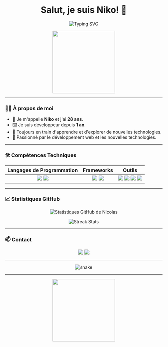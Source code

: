 <h1 align="center">Salut, je suis Niko! 👋</h1>

<p align="center" justify-content="center">
  <img src="https://readme-typing-svg.herokuapp.com?font=Fira+Code&duration=3000&pause=500&color=58A6FF&width=435&lines=Développeur+Passionné;Amoureux+du+Code;Toujours+En+Apprentissage" alt="Typing SVG">
</p>

<p align="center">
  <img src="https://media.giphy.com/media/26tn33aiTi1jkl6H6/giphy.gif" width="200">
</p>

---

### 👨‍💻 À propos de moi

- 💼 Je m'appelle **Niko** et j'ai **28 ans**.
- ⌨️ Je suis développeur depuis **1 an**.
- 🌱 Toujours en train d'apprendre et d'explorer de nouvelles technologies.
- 🚀 Passionné par le développement web et les nouvelles technologies.

---

### 🛠️ Compétences Techniques

<div align="center">
  <table>
    <thead>
      <tr>
        <th>Langages de Programmation</th>
        <th>Frameworks</th>
        <th>Outils</th>
      </tr>
    </thead>
    <tbody>
      <tr>
        <td align="center">
          <img src="https://img.shields.io/badge/-JavaScript-F7DF1E?logo=javascript&logoColor=000">
          <img src="https://img.shields.io/badge/-Python-3776AB?logo=python&logoColor=fff">
        </td>
        <td align="center">
          <img src="https://img.shields.io/badge/-React-61DAFB?logo=react&logoColor=000">
          <img src="https://img.shields.io/badge/-Node.js-339933?logo=node.js&logoColor=fff">
        </td>
        <td align="center">
          <img src="https://img.shields.io/badge/-Git-F05032?logo=git&logoColor=fff">
          <img src="https://img.shields.io/badge/-VS%20Code-007ACC?logo=visual-studio-code&logoColor=fff">
           <img src="https://img.shields.io/badge/-Figma-F24E1E?logo=figma&logoColor=fff">
          <img src="https://img.shields.io/badge/-Trello-0052CC?logo=trello&logoColor=fff">
        </td>
      </tr>
    </tbody>
  </table>
</div>

---

### 📈 Statistiques GitHub

<p align="center">
  <img src="https://github-readme-stats.vercel.app/api?username=NikotoKoto&show_icons=true&theme=radical" alt="Statistiques GitHub de Nicolas">
</p>

<p align="center">
  <img src="https://github-readme-streak-stats.herokuapp.com?user=NikotoKoto&theme=radical" alt="Streak Stats">
</p>

---

### 📫 Contact

<p align="center">
  <a href="https://www.linkedin.com/in/tonprofil" target="_blank">
    <img src="https://img.shields.io/badge/-LinkedIn-0A66C2?logo=linkedin&logoColor=fff">
  </a>
  <a href="mailto:tonemail@example.com">
    <img src="https://img.shields.io/badge/-Email-D14836?logo=gmail&logoColor=fff">
  </a>
</p>

---

<p align="center">
  <img src="https://github.com/NikotoKoto/NikotoKoto/raw/output/github-contribution-grid-snake.svg" alt="snake"></p>

---

<p align="center">
  <img src="https://media.giphy.com/media/3o7TKtnuHOHHUjR38Y/giphy.gif" width="200">
</p>
